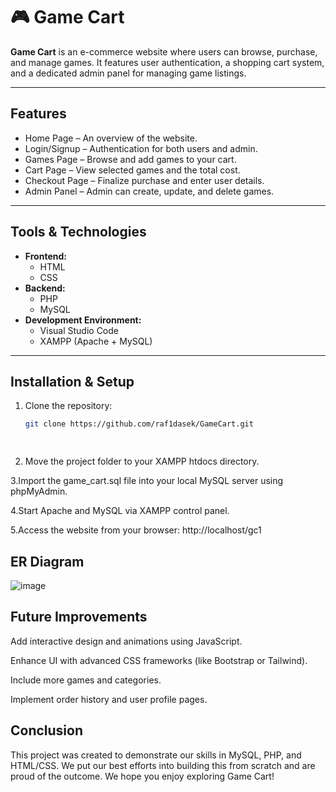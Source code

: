 # 🎮 Game Cart

**Game Cart** is an e-commerce website where users can browse, purchase, and manage games. It features user authentication, a shopping cart system, and a dedicated admin panel for managing game listings.

---

##  Features

-  Home Page – An overview of the website.
-  Login/Signup – Authentication for both users and admin.
-  Games Page – Browse and add games to your cart.
-  Cart Page – View selected games and the total cost.
-  Checkout Page – Finalize purchase and enter user details.
-  Admin Panel – Admin can create, update, and delete games.

---

##  Tools & Technologies

- **Frontend:**
  - HTML
  - CSS
- **Backend:**
  - PHP
  - MySQL
- **Development Environment:**
  - Visual Studio Code
  - XAMPP (Apache + MySQL)

---

##  Installation & Setup

1. Clone the repository:
   ```bash
   git clone https://github.com/raf1dasek/GameCart.git

  
 2. Move the project folder to your XAMPP htdocs directory.

 3.Import the game_cart.sql file into your local MySQL server using phpMyAdmin.

 4.Start Apache and MySQL via XAMPP control panel.

 5.Access the website from your browser: http://localhost/gc1

## ER Diagram
![image](https://github.com/user-attachments/assets/d77b524a-7a4c-42b6-bbee-69d3dd3e07dc)

 

##  Future Improvements
Add interactive design and animations using JavaScript.

Enhance UI with advanced CSS frameworks (like Bootstrap or Tailwind).

Include more games and categories.

Implement order history and user profile pages.

##  Conclusion
This project was created to demonstrate our skills in MySQL, PHP, and HTML/CSS. We put our best efforts into building this from scratch and are proud of the outcome. We hope you enjoy exploring Game Cart!
 
